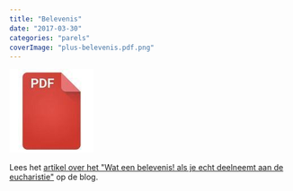 ```yaml
---
title: "Belevenis"
date: "2017-03-30"
categories: "parels"
coverImage: "plus-belevenis.pdf.png"
---
```


<!--more-->

[![pdf](images/2bdd26a893f94f1d69b5a89ee751a599-150x150.jpg)](https://storage.googleapis.com/geloven-leren/printerboekjes/plus-belevenis.pdf)

Lees het [artikel over het "Wat een belevenis! als je echt deelneemt aan de eucharistie"](/post/2016/12/2016-12-06-wat-een-belevenis/) op de blog.
